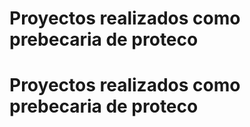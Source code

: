 # Proyectos realizados como prebecaria de proteco 
# Proyectos realizados como prebecaria de proteco 
